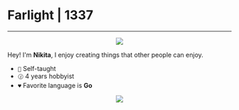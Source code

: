 # Farlight | 1337
---

<p align="center">
<img src="https://skillicons.dev/icons?i=cpp,rust">
</p>

Hey! I'm **Nikita**, I enjoy creating things that other people can enjoy.

- `🌱` Self-taught
- `🕜` 4 years hobbyist
- `♥️` Favorite language is **Go**

<div style="display: flex; flex-wrap: wrap; flex-direction: row; gap: 1rem; align-items: center; justify-content: center;">
<img src="https://github-readme-stats-git-masterrstaa-rickstaa.vercel.app/api?username=Farlight1337&show_icons=true&theme=dark&bg_color=0,7532ec,00aaff&text_color=ffffff&hide_border=true">
</div>
